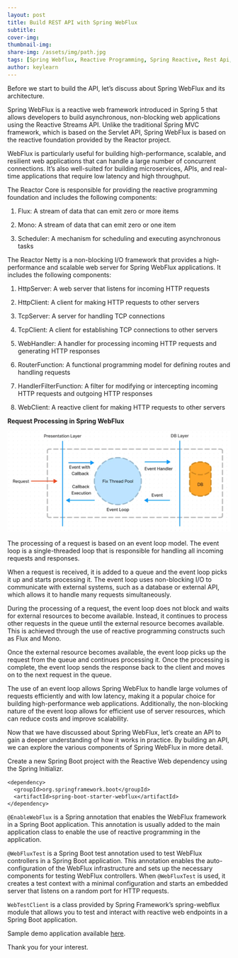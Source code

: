 ```yaml
---
layout: post
title: Build REST API with Spring WebFlux
subtitle: 
cover-img:
thumbnail-img: 
share-img: /assets/img/path.jpg
tags: [Spring Webflux, Reactive Programming, Spring Reactive, Rest Api, Spring]
author: keylearn
---
```


Before we start to build the API, let’s discuss about Spring WebFlux and its architecture.

Spring WebFlux is a reactive web framework introduced in Spring 5 that allows developers to build asynchronous, non-blocking web applications using the Reactive Streams API. Unlike the traditional Spring MVC framework, which is based on the Servlet API, Spring WebFlux is based on the reactive foundation provided by the Reactor project.

WebFlux is particularly useful for building high-performance, scalable, and resilient web applications that can handle a large number of concurrent connections. It’s also well-suited for building microservices, APIs, and real-time applications that require low latency and high throughput.

The Reactor Core is responsible for providing the reactive programming foundation and includes the following components:

1. Flux: A stream of data that can emit zero or more items

2. Mono: A stream of data that can emit zero or one item

3. Scheduler: A mechanism for scheduling and executing asynchronous tasks

The Reactor Netty is a non-blocking I/O framework that provides a high-performance and scalable web server for Spring WebFlux applications. It includes the following components:

1. HttpServer: A web server that listens for incoming HTTP requests

2. HttpClient: A client for making HTTP requests to other servers

3. TcpServer: A server for handling TCP connections

4. TcpClient: A client for establishing TCP connections to other servers

5. WebHandler: A handler for processing incoming HTTP requests and generating HTTP responses

6. RouterFunction: A functional programming model for defining routes and handling requests

7. HandlerFilterFunction: A filter for modifying or intercepting incoming HTTP requests and outgoing HTTP responses

8. WebClient: A reactive client for making HTTP requests to other servers

**Request Processing in Spring WebFlux**

![Crepe](/assets/img/spring-rest-webflux.webp)

The processing of a request is based on an event loop model. The event loop is a single-threaded loop that is responsible for handling all incoming requests and responses.

When a request is received, it is added to a queue and the event loop picks it up and starts processing it. The event loop uses non-blocking I/O to communicate with external systems, such as a database or external API, which allows it to handle many requests simultaneously.

During the processing of a request, the event loop does not block and waits for external resources to become available. Instead, it continues to process other requests in the queue until the external resource becomes available. This is achieved through the use of reactive programming constructs such as Flux and Mono.

Once the external resource becomes available, the event loop picks up the request from the queue and continues processing it. Once the processing is complete, the event loop sends the response back to the client and moves on to the next request in the queue.

The use of an event loop allows Spring WebFlux to handle large volumes of requests efficiently and with low latency, making it a popular choice for building high-performance web applications. Additionally, the non-blocking nature of the event loop allows for efficient use of server resources, which can reduce costs and improve scalability.

Now that we have discussed about Spring WebFlux, let’s create an API to gain a deeper understanding of how it works in practice. By building an API, we can explore the various components of Spring WebFlux in more detail.

Create a new Spring Boot project with the Reactive Web dependency using the Spring Initializr.

~~~
<dependency>
  <groupId>org.springframework.boot</groupId>
  <artifactId>spring-boot-starter-webflux</artifactId>
</dependency>
~~~

`@EnableWebFlux` is a Spring annotation that enables the WebFlux framework in a Spring Boot application. This annotation is usually added to the main application class to enable the use of reactive programming in the application.

`@WebFluxTest` is a Spring Boot test annotation used to test WebFlux controllers in a Spring Boot application. This annotation enables the auto-configuration of the WebFlux infrastructure and sets up the necessary components for testing WebFlux controllers. When `@WebFluxTest` is used, it creates a test context with a minimal configuration and starts an embedded server that listens on a random port for HTTP requests.

`WebTestClient` is a class provided by Spring Framework’s spring-webflux module that allows you to test and interact with reactive web endpoints in a Spring Boot application.

Sample demo application available [here](https://github.com/lahirumw/spring-boot-samples/tree/main/spring-webflux-demo).

Thank you for your interest.

